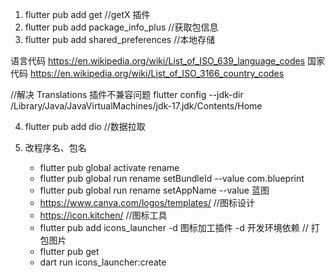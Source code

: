 1. flutter pub add get //getX 插件
2. flutter pub add package_info_plus //获取包信息
3. flutter pub add shared_preferences //本地存储

语言代码
https://en.wikipedia.org/wiki/List_of_ISO_639_language_codes
国家代码
https://en.wikipedia.org/wiki/List_of_ISO_3166_country_codes

//解决 Translations 插件不兼容问题
flutter config --jdk-dir /Library/Java/JavaVirtualMachines/jdk-17.jdk/Contents/Home

4. flutter pub add dio //数据拉取

5. 改程序名、包名
    - flutter pub global activate rename
    - flutter pub global run rename setBundleId --value com.blueprint
    - flutter pub global run rename setAppName --value 蓝图
    - https://www.canva.com/logos/templates/  //图标设计
    - https://icon.kitchen/  //图标工具
    - flutter pub add icons_launcher -d 图标加工插件 -d 开发环境依赖
    // 打包图片
    - flutter pub get
    - dart run icons_launcher:create
